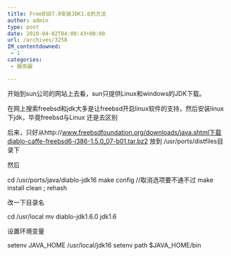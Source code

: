 ```yaml
---
title: FreeBSD7.0安装JDK1.6的方法
author: admin
type: post
date: 2010-04-02T04:00:43+00:00
url: /archives/3258
IM_contentdowned:
 - 1
categories:
 - 服务器

---
```

开始到sun公司的网站上去看，sun只提供Linux和windows的JDK下载。

在网上搜索freebsd和jdk大多是让freebsd开启linux软件的支持，然后安装linux下jdk，毕竟freebsd与Linux 还是去区别

后来，只好从http://www.freebsdfoundation.org/downloads/java.shtml下载diablo-caffe-freebsd6-i386-1.5.0_07-b01.tar.bz2
放到 /usr/ports/distfiles目录下

然后

cd /usr/ports/java/diablo-jdk16
make config //取消选项要不通不过
make install clean ; rehash

改一下目录名

cd /usr/local
mv diablo-jdk1.6.0 jdk1.6

设置环境变量

setenv JAVA_HOME /usr/local/jdk16
setenv path $JAVA_HOME/bin